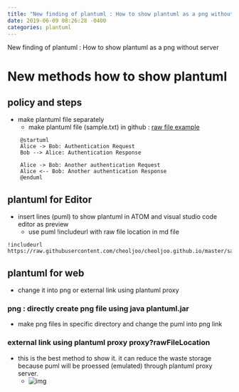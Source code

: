 ```yaml
---
title: "New finding of plantuml : How to show plantuml as a png without server"
date: 2019-06-09 08:26:28 -0400
categories: plantuml
---
```


New finding of plantuml : How to show plantuml as a png without server

# New methods how to show plantuml 

## policy and steps
- make plantuml file separately
    - make plantuml file (sample.txt)  in github : [raw file example](https://raw.githubusercontent.com/cheoljoo/cheoljoo.github.io/master/sample.txt)

```text
    @startuml
    Alice -> Bob: Authentication Request
    Bob --> Alice: Authentication Response
    
    Alice -> Bob: Another authentication Request
    Alice <-- Bob: Another authentication Response
    @enduml
```

## plantuml for Editor
- insert lines (puml) to show plantuml in ATOM and visual studio code editor as preview
    - use puml !includeurl with raw file location in md file
```puml
!includeurl https://raw.githubusercontent.com/cheoljoo/cheoljoo.github.io/master/sample.txt
```

## plantuml for web
- change it into png or external link using plantuml proxy

### png : directly create png file using java plantuml.jar
- make png files in specific directory and change the puml into png link

### external link using plantuml proxy  proxy?rawFileLocation
- this is the best method to show it. it can reduce the waste storage because puml will be proessed (emulated)  through plantuml proxy server.
	- ![img](http://www.plantuml.com/plantuml/proxy?src=https://raw.githubusercontent.com/cheoljoo/cheoljoo.github.io/master/sample.txt)

